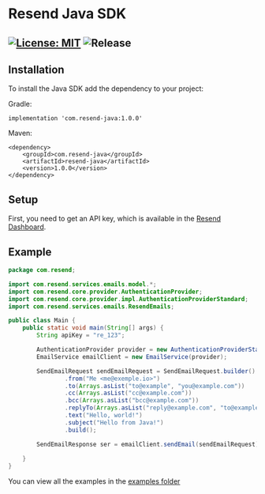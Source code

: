 # Resend Java SDK

[![License: MIT](https://img.shields.io/badge/License-MIT-blue.svg)](https://opensource.org/licenses/MIT)
![Release](https://img.shields.io/github/release/resendlabs/resend-java.svg?style=flat-square)
---

## Installation

To install the Java SDK add the dependency to your project:

Gradle:

```
implementation 'com.resend-java:1.0.0'
```

Maven:

```
<dependency>
    <groupId>com.resend-java</groupId>
    <artifactId>resend-java</artifactId>
    <version>1.0.0</version>
</dependency>
```
## Setup

First, you need to get an API key, which is available in the [Resend Dashboard](https://resend.com).

## Example

```java
package com.resend;

import com.resend.services.emails.model.*;
import com.resend.core.provider.AuthenticationProvider;
import com.resend.core.provider.impl.AuthenticationProviderStandard;
import com.resend.services.emails.ResendEmails;

public class Main {
    public static void main(String[] args) {
        String apiKey = "re_123";

        AuthenticationProvider provider = new AuthenticationProviderStandard(apiKey);
        EmailService emailClient = new EmailService(provider);

        SendEmailRequest sendEmailRequest = SendEmailRequest.builder()
                .from("Me <me@exemple.io>")
                .to(Arrays.asList("to@example", "you@example.com"))
                .cc(Arrays.asList("cc@example.com"))
                .bcc(Arrays.asList("bcc@example.com"))
                .replyTo(Arrays.asList("reply@example.com", "to@example.com"))
                .text("Hello, world!")
                .subject("Hello from Java!")
                .build();

        SendEmailResponse ser = emailClient.sendEmail(sendEmailRequest);
        
    }
}


```

You can view all the examples in the [examples folder](https://github.com/resendlabs/resend-java-examples)
